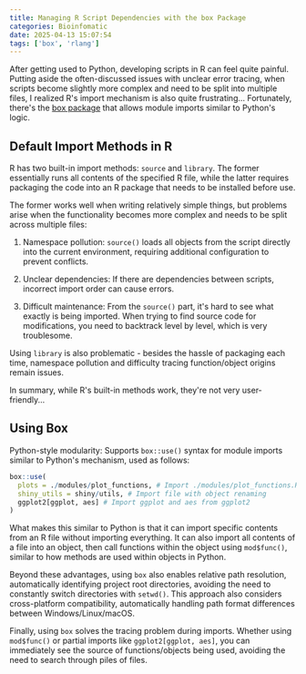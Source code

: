 ```yaml
---
title: Managing R Script Dependencies with the box Package
categories: Bioinfomatic
date: 2025-04-13 15:07:54
tags: ['box', 'rlang']
---
```


After getting used to Python, developing scripts in R can feel quite painful. Putting aside the often-discussed issues with unclear error tracing, when scripts become slightly more complex and need to be split into multiple files, I realized R's import mechanism is also quite frustrating... Fortunately, there's the [box package](https://klmr.me/box/index.html) that allows module imports similar to Python's logic.
<!-- Excerpt -->
<!-- more -->

## Default Import Methods in R

R has two built-in import methods: `source` and `library`. The former essentially runs all contents of the specified R file, while the latter requires packaging the code into an R package that needs to be installed before use.

The former works well when writing relatively simple things, but problems arise when the functionality becomes more complex and needs to be split across multiple files:

1. Namespace pollution: `source()` loads all objects from the script directly into the current environment, requiring additional configuration to prevent conflicts.

2. Unclear dependencies: If there are dependencies between scripts, incorrect import order can cause errors.

3. Difficult maintenance: From the `source()` part, it's hard to see what exactly is being imported. When trying to find source code for modifications, you need to backtrack level by level, which is very troublesome.

Using `library` is also problematic - besides the hassle of packaging each time, namespace pollution and difficulty tracing function/object origins remain issues.

In summary, while R's built-in methods work, they're not very user-friendly...

## Using Box

Python-style modularity: Supports `box::use()` syntax for module imports similar to Python's mechanism, used as follows:

```r
box::use(
  plots = ./modules/plot_functions, # Import ./modules/plot_functions.R based on path
  shiny_utils = shiny/utils, # Import file with object renaming
  ggplot2[ggplot, aes] # Import ggplot and aes from ggplot2
)
```

What makes this similar to Python is that it can import specific contents from an R file without importing everything. It can also import all contents of a file into an object, then call functions within the object using `mod$func()`, similar to how methods are used within objects in Python.

Beyond these advantages, using `box` also enables relative path resolution, automatically identifying project root directories, avoiding the need to constantly switch directories with `setwd()`. This approach also considers cross-platform compatibility, automatically handling path format differences between Windows/Linux/macOS.

Finally, using `box` solves the tracing problem during imports. Whether using `mod$func()` or partial imports like `ggplot2[ggplot, aes]`, you can immediately see the source of functions/objects being used, avoiding the need to search through piles of files.
